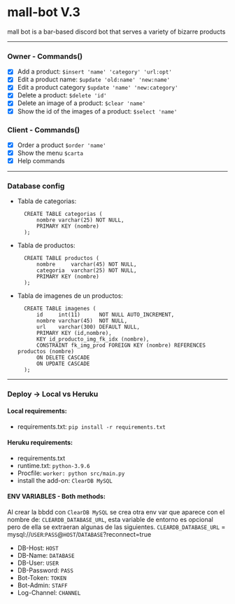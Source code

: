 # mall-bot V.3

mall bot is a bar-based discord bot that serves a variety of bizarre products

---

### Owner - Commands()
- [x] Add a product: `$insert 'name' 'category' 'url:opt'`
- [x] Edit a product name: `$update 'old:name' 'new:name'`
- [x] Edit a product category `$update 'name' 'new:category'`
- [x] Delete a product: `$delete 'id'`
- [x] Delete an image of a product: `$clear 'name'`
- [x] Show the id of the images of a product: `$select 'name'`
### Client - Commands()
- [x] Order a product `$order 'name'`
- [x] Show the menu `$carta`
- [x] Help commands

---

### Database config
    
* Tabla de categorias:

        CREATE TABLE categorias (
            nombre varchar(25) NOT NULL,
            PRIMARY KEY (nombre)
        );
    
* Tabla de productos:
    
        CREATE TABLE productos (
            nombre     varchar(45) NOT NULL,
            categoria  varchar(25) NOT NULL,
            PRIMARY KEY (nombre)
        );
        
* Tabla de imagenes de un productos:

        CREATE TABLE imagenes (
            id     int(11)      NOT NULL AUTO_INCREMENT,
            nombre varchar(45)  NOT NULL,
            url    varchar(300) DEFAULT NULL,
            PRIMARY KEY (id,nombre),
            KEY id_producto_img_fk_idx (nombre),
            CONSTRAINT fk_img_prod FOREIGN KEY (nombre) REFERENCES productos (nombre) 
            ON DELETE CASCADE 
            ON UPDATE CASCADE
        );
        
---

### Deploy -> Local vs Heruku
#### Local requirements:
* requirements.txt: `pip install -r requirements.txt`
#### Heruku requirements:
* requirements.txt
* runtime.txt: `python-3.9.6`
* Procfile: `worker: python src/main.py`
* install the add-on: `ClearDB MySQL`


#### ENV VARIABLES - Both methods:

Al crear la bbdd con `ClearDB MySQL` se crea otra env var que aparece con el nombre de: `CLEARDB_DATABASE_URL`, esta variable de entorno es opcional pero de ella se extraeran algunas de las siguientes.
`CLEARDB_DATABASE_URL` = mysql://`USER`:`PASS`@`HOST`/`DATABASE`?reconnect=true
* DB-Host: `HOST`
* DB-Name: `DATABASE`
* DB-User: `USER`
* DB-Password: `PASS`
* Bot-Token: `TOKEN`
* Bot-Admin: `STAFF`
* Log-Channel: `CHANNEL`
